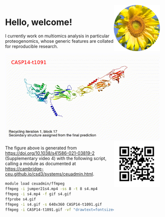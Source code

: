 <img src="https://github.com/jinghuazhao/jinghuazhao/blob/master/gansubaiyin-circle.png" align="right" height="150" width="150" />

# Hello, welcome!

I currently work on multiomics analysis in particular proteogenomics, whose generic features are collated for reproducible research.

![Another beast being trained in town...](CASP14-t1091-text.gif)
<img src="https://github.com/jinghuazhao/jinghuazhao/blob/master/jhz-50.png" align="right" />

The figure above is generated from https://doi.org/10.1038/s41586-021-03819-2 (Supplementary video 4) with the following script,
calling a module as documented at <https://cambridge-ceu.github.io/csd3/systems/ceuadmin.html>.

```bash
module load ceuadmin/ffmpeg
ffmpeg -i jumper21s4.mp4 -ss 8 -t 8 s4.mp4
ffmpeg -i s4.mp4 -f gif s4.gif
ffprobe s4.gif
ffmpeg -i s4.gif -s 640x360 CASP14-t1091.gif
ffmpeg -i CASP14-t1091.gif -vf "drawtext=fontsize=20:text='CASP14-t1091':fontcolor=red:x=25:y=30" CASP14-t1091-text.gif
```
